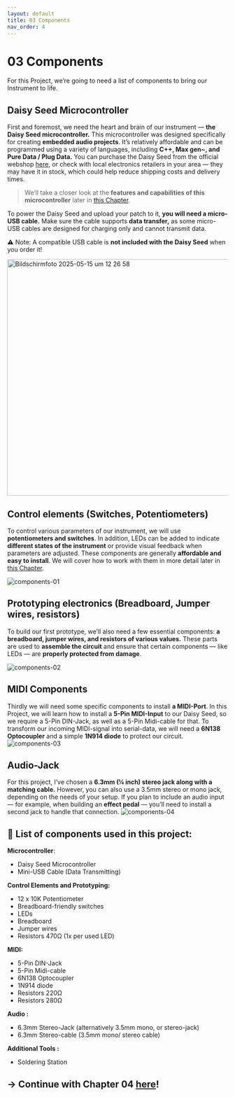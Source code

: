 ```yaml
---
layout: default
title: 03 Components
nav_order: 4
---
```


# 03 Components
For this Project, we’re going to need a list of components to bring our Instrument to life.

## Daisy Seed Microcontroller

First and foremost, we need the heart and brain of our instrument — **the Daisy Seed microcontroller.**
This microcontroller was designed specifically for creating **embedded audio projects**. It’s relatively affordable and can be programmed using a variety of languages, including **C++, Max gen~, and Pure Data / Plug Data.** You can purchase the Daisy Seed from the official webshop [here](https://electro-smith.com/products/daisy-seed), or check with local electronics retailers in your area — they may have it in stock, which could help reduce shipping costs and delivery times.

> We’ll take a closer look at the **features and capabilities of this microcontroller** later in [this Chapter]({{site.baseurl}}/chapter-04/04-2-daisy-seed).

To power the Daisy Seed and upload your patch to it, **you will need a micro-USB cable.** Make sure the cable supports **data transfer,** as some micro-USB cables are designed for charging only and cannot transmit data.

⚠️ Note: A compatible USB cable is **not included with the Daisy Seed** when you order it!

<img width="540" alt="Bildschirmfoto 2025-05-15 um 12 26 58" src="https://github.com/user-attachments/assets/d45c6ab1-5106-4fff-8385-8c3faf9b1238" />

## Control elements (Switches, Potentiometers)
To control various parameters of our instrument, we will use **potentiometers and switches**. In addition, LEDs can be added to indicate **different states of the instrument** or provide visual feedback when parameters are adjusted. These components are generally **affordable and easy to install**. We will cover how to work with them in more detail later in [this Chapter]({{site.baseurl}}/chapter-06/06-Daisy-Hardware-Configuration).

![components-01](https://github.com/user-attachments/assets/28208144-f4b7-4db9-8ef3-3caf6e7b2eb0)

## Prototyping electronics (Breadboard, Jumper wires, resistors)

To build our first prototype, we’ll also need a few essential components: **a breadboard, jumper wires, and resistors of various values.** These parts are used to **assemble the circuit** and ensure that certain components — like LEDs — are **properly protected from damage**.

![components-02](https://github.com/user-attachments/assets/99074a28-9f5d-4aa5-ba31-fbdaf0c2964e)

## MIDI Components 
Thirdly we will need some specific components to install **a MIDI-Port**. In this Project, we will learn how to install a **5-Pin MIDI-Input** to our Daisy Seed, so we require a 5-Pin DIN-Jack, as well as a 5-Pin Midi-cable for that. To transform our incoming MIDI-signal into serial-data, we will need a **6N138 Optocoupler** and a simple **1N914 diode** to protect our circuit. 
![components-03](https://github.com/user-attachments/assets/5162c29c-d2ed-4fd8-b009-e4b5d7ccaecf)

## Audio-Jack
For this project, I’ve chosen a **6.3mm (¼ inch) stereo jack along with a matching cable.** However, you can also use a 3.5mm stereo or mono jack, depending on the needs of your setup. If you plan to include an audio input — for example, when building an **effect pedal** — you’ll need to install a second jack to handle that connection.
![components-04](https://github.com/user-attachments/assets/028e0d04-d3e7-42ed-bdc7-ce1f5d540a0d)


## 📝 List of components used in this project:

**Microcontroller**:
- Daisy Seed Microcontroller
- Mini-USB Cable (Data Transmitting)

**Control Elements and Prototyping:**
- 12 x 10K Potentiometer
- Breadboard-friendly switches
- LEDs
- Breadboard
- Jumper wires
- Resistors 470Ω (1x per used LED)


**MIDI:**
- 5-Pin DIN-Jack
- 5-Pin Midi-cable
- 6N138 Optocoupler
- 1N914 diode
- Resistors 220Ω
- Resistors 280Ω

**Audio :**
- 6.3mm Stereo-Jack (alternatively 3.5mm mono, or stereo-jack)
- 6.3mm Stereo-cable (3.5mm mono/ stereo cable)

**Additional Tools :**
- Soldering Station


## → Continue with Chapter 04 [here]({{site.baseurl}}/chapter-04/04-Tools)!
